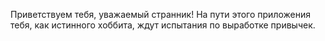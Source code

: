 Приветствуем тебя, уважаемый странник!
На пути этого приложения тебя, как истинного хоббита, ждут испытания по выработке привычек.